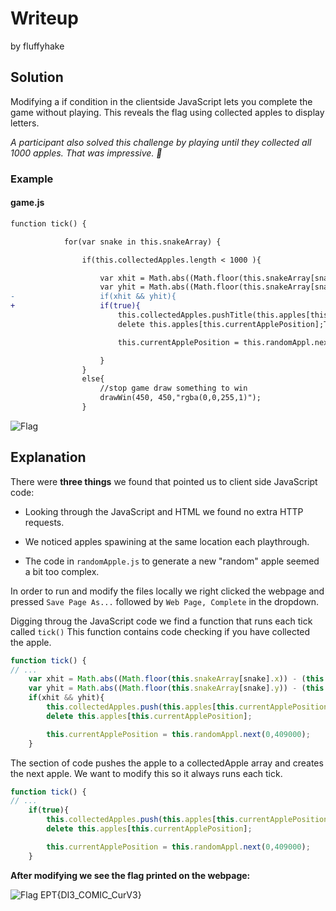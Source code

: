 # Writeup
by fluffyhake

## Solution
Modifying a if condition in the clientside JavaScript lets you complete the game without playing. This reveals the flag using collected apples to display letters.

*A participant also solved this challenge by playing until they collected all 1000 apples. That was impressive. 👏*

### Example
#### game.js
```diff
function tick() {

            for(var snake in this.snakeArray) {

                if(this.collectedApples.length < 1000 ){

                    var xhit = Math.abs((Math.floor(this.snakeArray[snake].x)) - (this.apples[this.currentApplePosition].x)) <=10;
                    var yhit = Math.abs((Math.floor(this.snakeArray[snake].y)) - (this.apples[this.currentApplePosition].y)) <=10;
-                   if(xhit && yhit){
+                   if(true){
                        this.collectedApples.pushTitle(this.apples[this.currentApplePosition]);
                        delete this.apples[this.currentApplePosition];Title

                        this.currentApplePosition = this.randomAppl.next(0,409000);

                    }
                }
                else{
                    //stop game draw something to win
                    drawWin(450, 450,"rgba(0,0,255,1)");
                }

```
![Flag](flag.png)


## Explanation
There were **three things** we found that pointed us to client side JavaScript code:

- Looking through the JavaScript and HTML we found no extra HTTP requests.

- We noticed apples spawining at the same location each playthrough.

- The code in `randomApple.js` to generate a new "random" apple seemed a bit too complex.



In order to run and modify the files locally we right clicked the webpage and pressed `Save Page As...` followed by `Web Page, Complete` in the dropdown.

Digging throug the JavaScript code we find a function that runs each tick called `tick()` This function contains code checking if you have collected the apple.


```javascript
function tick() {
// ...
    var xhit = Math.abs((Math.floor(this.snakeArray[snake].x)) - (this.apples[this.currentApplePosition].x)) <=10;
    var yhit = Math.abs((Math.floor(this.snakeArray[snake].y)) - (this.apples[this.currentApplePosition].y)) <=10;
    if(xhit && yhit){
        this.collectedApples.push(this.apples[this.currentApplePosition]);
        delete this.apples[this.currentApplePosition];

        this.currentApplePosition = this.randomAppl.next(0,409000);
    }
```
The section of code pushes the apple to a collectedApple array and creates the next apple. We want to modify this so it always runs each tick.
```javascript
function tick() {
// ...
    if(true){
        this.collectedApples.push(this.apples[this.currentApplePosition]);
        delete this.apples[this.currentApplePosition];

        this.currentApplePosition = this.randomAppl.next(0,409000);
    }
```
**After modifying we see the flag printed on the webpage:**

![Flag](flag.png)
EPT{DI3_COMIC_CurV3}
